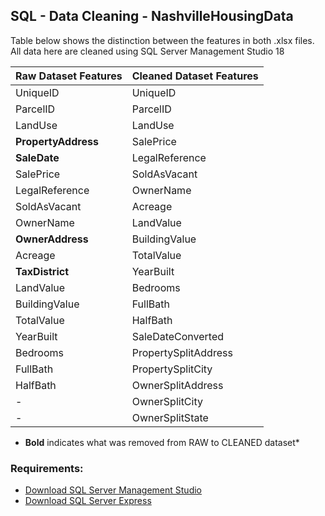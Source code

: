 ## SQL - Data Cleaning - NashvilleHousingData

Table below shows the distinction between the features in both .xlsx files. All data here are cleaned using SQL Server Management Studio 18

| Raw Dataset Features | Cleaned Dataset Features |
| :--- | :--- |
| UniqueID | UniqueID |
| ParcelID | ParcelID |
| LandUse | LandUse |
| **PropertyAddress** | SalePrice |
| **SaleDate** | LegalReference |
| SalePrice | SoldAsVacant |
| LegalReference | OwnerName |
| SoldAsVacant | Acreage |
| OwnerName | LandValue |
| **OwnerAddress** | BuildingValue |
| Acreage | TotalValue |
| **TaxDistrict** | YearBuilt |
| LandValue | Bedrooms |
| BuildingValue | FullBath |
| TotalValue | HalfBath |
| YearBuilt | SaleDateConverted |
| Bedrooms | PropertySplitAddress |
| FullBath | PropertySplitCity |
| HalfBath | OwnerSplitAddress |
| - | OwnerSplitCity |
| - | OwnerSplitState |
* **Bold** indicates what was removed from RAW to CLEANED dataset*

### Requirements: 
- [Download SQL Server Management Studio](https://docs.microsoft.com/en-us/sql/ssms/download-sql-server-management-studio-ssms?view=sql-server-ver15)
- [Download SQL Server Express](https://www.microsoft.com/en-us/sql-server/sql-server-downloads) 
